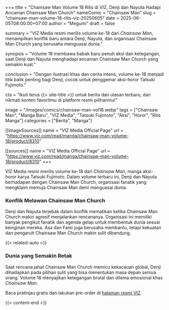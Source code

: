 +++
title = "Chainsaw Man Volume 18 Rilis di VIZ, Denji dan Nayuta Hadapi Ancaman Chainsaw Man Church"
nameComic = "Chainsaw Man"
slug = "chainsaw-man-volume-18-rilis-viz-20250605"
date = 2025-06-05T08:00:00+07:00
author = "Megumi"
draft = false

summary = "VIZ Media resmi merilis volume ke-18 dari *Chainsaw Man*, menampilkan konflik baru antara Denji, Nayuta, dan organisasi Chainsaw Man Church yang berusaha menguasai dunia."

synopsis = "Volume 18 membawa babak baru penuh aksi dan ketegangan, saat Denji dan Nayuta menghadapi ancaman Chainsaw Man Church yang semakin kuat."

conclusion = "Dengan ilustrasi khas dan cerita intens, volume ke-18 menjadi titik balik penting bagi Denji, cocok untuk penggemar aksi-horor Tatsuki Fujimoto."

cta = "Ikuti terus {{< site-title >}} untuk berita dan ulasan terbaru, dan nikmati konten favoritmu di platform resmi pilihanmu!"


image = "/images/comics/chainsaw-man-vol18.webp"
tags = ["Chainsaw Man", "Manga Baru", "VIZ Media", "Tatsuki Fujimoto", "Aksi", "Horor", "Rilis Manga"]
categories = ["Berita", "Manga"]

[[imageSources]]
name = "VIZ Media Official Page"
url = "https://www.viz.com/read/manga/chainsaw-man-volume-18/product/8310"

[[sources]]
name = "VIZ Media Official Page"
url = "https://www.viz.com/read/manga/chainsaw-man-volume-18/product/8310"
+++


VIZ Media resmi merilis volume ke-18 dari *Chainsaw Man*, manga aksi-horor karya Tatsuki Fujimoto. Dalam volume terbaru ini, Denji dan Nayuta berhadapan dengan Chainsaw Man Church, organisasi fanatik yang mengklaim memuja Chainsaw Man demi menguasai dunia.

### Konflik Melawan Chainsaw Man Church
Denji dan Nayuta terjebak dalam konflik mematikan ketika Chainsaw Man Church makin agresif menjalankan rencananya. Organisasi ini memiliki banyak pengikut fanatik dan agenda gelap untuk membentuk dunia sesuai keinginan mereka. Asa dan Fami juga berusaha membantu, tetapi kekuatan dan pengaruh Chainsaw Man Church makin sulit dibendung.

{{< related-auto >}}

### Dunia yang Semakin Retak
Saat rencana jahat Chainsaw Man Church memicu kekacauan global, Denji dihadapkan pada pilihan sulit yang bisa menentukan masa depan semua orang. Volume 18 menyajikan ketegangan brutal dan dilema emosional khas *Chainsaw Man*.

Baca pratinjau gratis dan lakukan pre-order di [halaman resmi VIZ](https://www.viz.com/read/manga/chainsaw-man-volume-18/product/8310).

{{< content-end >}}
